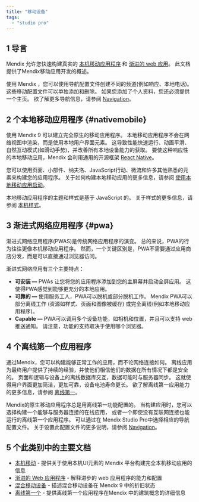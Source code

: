 ```yaml
---
title: "移动设备"
tags:
  - "studio pro"
---
```


## 1 导言

Mendix 允许您快速构建真实的 [本机移动应用程序](#nativemobile) 和 [渐进的 web 应用](progressive-web-app)。 此文档提供了Mendix移动应用开发的概述。

使用 Mendix ，您可以使用导航配置文件创建不同的频道(例如响应、本地电话)。 这些移动配置文件可以单独添加和删除。 如果您添加了个人资料，您还必须提供一个主页。 欲了解更多导航信息，请参阅 [Navigation](navigation)。

## 2 个本地移动应用程序 {#nativemobile}

使用 Mendix 9 可以建立完全原生的移动应用程序。 本地移动应用程序不会在网络视图中渲染，而是使用本地用户界面元素。 这导致性能快速运行、动画平滑、自然互动模式(如滑动手势)，并改善所有本地设备能力的获取。  要使这种响应性的本地移动应用，Mendix 会利用通用的开源框架 [React Native](https://facebook.github.io/react-native/)。

您可以使用页面、小部件、纳夫洛、JavaScript行动、微流和许多其他熟悉的元素来构建您的应用程序。 关于如何构建本地移动应用的更多信息，请参阅 [使用本地移动应用启动](/howto/mobile/getting-started-with-native-mobile)。

本地移动应用程序的主题和样式是基于 JavaScript 的。 关于样式的更多信息，请参阅 [本机样式](native-styling-refguide)。

## 3 渐进式网络应用程序 {#pwa}

渐进式网络应用程序(PWAS)是传统网络应用程序的演变。 总的来说，PWA的行为往往更像本机移动应用程序。 然而，一个关键区别是，PWA不需要通过应用商店分发，而是可以直接通过浏览器访问。

渐进式网络应用有三个主要特点：

* **可安装 —** PWAs 让您将您的应用程序添加到您的主屏幕并启动全屏应用。 这使得PWA感觉到能够更充分的本地应用。
* **可靠的 —** 使用服务工人，PWA可以脱机或部分脱机工作。 Mendix PWA可以部分离线工作 (资源如样式、页面和图像被缓存) 或完全离线(例如本地移动应用程序)。
* **Capable —** PWA可以调用多个设备功能，如相机和位置，并且可以支持 web 推送通知。 请注意，功能的支持取决于使用哪个浏览器。

## 4 个离线第一个应用程序

通过Mendix，您可以构建能够正常工作的应用，而不论网络连接如何。 离线应用为最终用户提供了持续的经验，并使他们相信他们的数据在所有情况下都是安全的。 页面和逻辑与设备上的离线数据库交互，数据可能时与服务器同步。 这就使得用户界面更加简洁，更加可靠，设备电池寿命更长。 欲了解离线第一应用能力的更多信息，请参阅 [离线第一](offline-first)。

Mendix的原生移动应用程序总是用离线第一功能配置的。 当构建应用时，您可以选择构建一个能够与服务器连接的在线应用， 或者一个即使没有互联网连接也能运行的离线第一个应用程序。 可以通过在 Mendix Studio Pro中选择相应的导航配置文件。 关于设置此配置文件的更多说明，请参阅 [Navigation](navigation)。

## 5 个此类别中的主要文档

* [本机移动](native-mobile) - 提供关于使用本机UI元素的 Mendix 平台构建完全本机移动应用的信息
* [渐进的 Web 应用程序](progressive-web-app) - 解释进步的 web 应用程序的能力和配置
* [混合移动设备](hybrid-mobile) - 描述混合移动设备在 Mendix 9 中的折旧状态
* [离线第一个](offline-first) - 提供离线第一个应用程序在Mendix 中的建筑概念的详细信息
